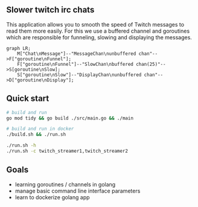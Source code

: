## Slower twitch irc chats

This application allows you to smooth the speed of Twitch messages to read them more easily. For this we use a buffered channel and goroutines which are responsible for funneling, slowing and displaying the messages.

```mermaid
graph LR;
    M["Chat\nMessage"]--"MessageChan\nunbuffered chan"-->F["goroutine\nFunnel"];
    F["goroutine\nFunnel"]--"SlowChan\nbuffered chan(25)"-->S[goroutine\nSlow];
    S["goroutine\nSlow"]--"DisplayChan\nunbuffered chan"-->D["goroutine\nDisplay"];
```

## Quick start

```bash
# build and run
go mod tidy && go build ./src/main.go && ./main
```

```bash
# build and run in docker
./build.sh && ./run.sh
```

```bash
./run.sh -h
./run.sh -c twitch_streamer1,twitch_streamer2
```

## Goals

- learning goroutines / channels in golang
- manage basic command line interface parameters
- learn to dockerize golang app
